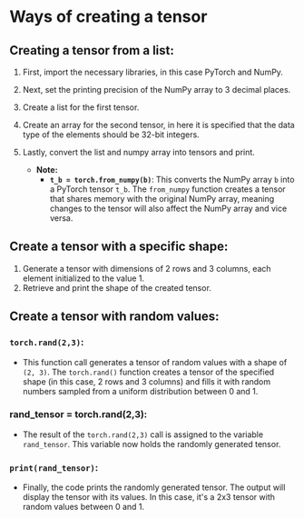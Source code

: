 # Ways of creating a tensor

## Creating a tensor from a list:

1. First, import the necessary libraries, in this case PyTorch and NumPy.
2. Next, set the printing precision of the NumPy array to 3 decimal places.
3. Create a list for the first tensor.
4. Create an array for the second tensor, in here it is specified that the data type of the elements should be 32-bit integers.
5. Lastly, convert the list and numpy array into tensors and print.

   * **Note:**
     * **`t_b = torch.from_numpy(b)`**: This converts the NumPy array `b` into a PyTorch tensor `t_b`. The `from_numpy` function creates a tensor that shares memory with the original NumPy array, meaning changes to the tensor will also affect the NumPy array and vice versa.

## Create a tensor with a specific shape:

1. Generate a tensor with dimensions of 2 rows and 3 columns, each element initialized to the value 1.
2. Retrieve and print the shape of the created tensor.

## Create a tensor with random values:

### `torch.rand(2,3)`:
   * This function call generates a tensor of random values with a shape of `(2, 3)`. The `torch.rand()` function creates a tensor of the specified shape (in this case, 2 rows and 3 columns) and fills it with random numbers sampled from a uniform distribution between 0 and 1.

### rand_tensor = torch.rand(2,3):
   * The result of the `torch.rand(2,3)` call is assigned to the variable `rand_tensor`. This variable now holds the randomly generated tensor.

### `print(rand_tensor)`:
   * Finally, the code prints the randomly generated tensor. The output will display the tensor with its values. In this case, it's a 2x3 tensor with random values between 0 and 1.

